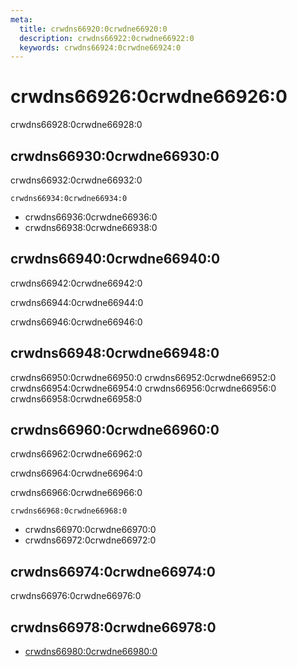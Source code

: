 ```yaml
---
meta:
  title: crwdns66920:0crwdne66920:0
  description: crwdns66922:0crwdne66922:0
  keywords: crwdns66924:0crwdne66924:0
---
```


# crwdns66926:0crwdne66926:0
crwdns66928:0crwdne66928:0

<entry-ad />

## crwdns66930:0crwdne66930:0
crwdns66932:0crwdne66932:0

`crwdns66934:0crwdne66934:0`
- crwdns66936:0crwdne66936:0
- crwdns66938:0crwdne66938:0


## crwdns66940:0crwdne66940:0
crwdns66942:0crwdne66942:0

  crwdns66944:0crwdne66944:0

  crwdns66946:0crwdne66946:0

## crwdns66948:0crwdne66948:0
crwdns66950:0crwdne66950:0
<alert type="success">crwdns66952:0crwdne66952:0</alert>
<alert type="info">crwdns66954:0crwdne66954:0</alert>
<alert type="warning">crwdns66956:0crwdne66956:0</alert>
<alert type="error">crwdns66958:0crwdne66958:0</alert>

## crwdns66960:0crwdne66960:0
crwdns66962:0crwdne66962:0

  crwdns66964:0crwdne66964:0

  crwdns66966:0crwdne66966:0

  `crwdns66968:0crwdne66968:0`
  - crwdns66970:0crwdne66970:0
  - crwdns66972:0crwdne66972:0

## crwdns66974:0crwdne66974:0
crwdns66976:0crwdne66976:0

## crwdns66978:0crwdne66978:0
  - [crwdns66980:0crwdne66980:0]()

<endmatter />

